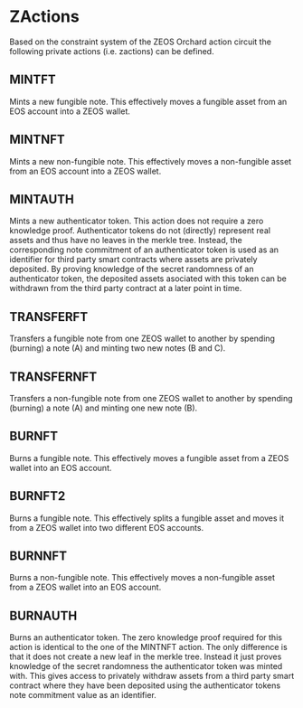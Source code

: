 # ZActions
Based on the constraint system of the ZEOS Orchard action circuit the following private actions (i.e. zactions) can be defined.

## MINTFT
Mints a new fungible note. This effectively moves a fungible asset from an EOS account into a ZEOS wallet.

## MINTNFT
Mints a new non-fungible note. This effectively moves a non-fungible asset from an EOS account into a ZEOS wallet.

## MINTAUTH
Mints a new authenticator token. This action does not require a zero knowledge proof. Authenticator tokens do not (directly) represent real assets and thus have no leaves in the merkle tree. Instead, the corresponding note commitment of an authenticator token is used as an identifier for third party smart contracts where assets are privately deposited. By proving knowledge of the secret randomness of an authenticator token, the deposited assets asociated with this token can be withdrawn from the third party contract at a later point in time.

## TRANSFERFT
Transfers a fungible note from one ZEOS wallet to another by spending (burning) a note (A) and minting two new notes (B and C).

## TRANSFERNFT
Transfers a non-fungible note from one ZEOS wallet to another by spending (burning) a note (A) and minting one new note (B).

## BURNFT
Burns a fungible note. This effectively moves a fungible asset from a ZEOS wallet into an EOS account.

## BURNFT2
Burns a fungible note. This effectively splits a fungible asset and moves it from a ZEOS wallet into two different EOS accounts.

## BURNNFT
Burns a non-fungible note. This effectively moves a non-fungible asset from a ZEOS wallet into an EOS account.

## BURNAUTH
Burns an authenticator token. The zero knowledge proof required for this action is identical to the one of the MINTNFT action. The only difference is that it does not create a new leaf in the merkle tree. Instead it just proves knowledge of the secret randomness the authenticator token was minted with. This gives access to privately withdraw assets from a third party smart contract where they have been deposited using the authenticator tokens note commitment value as an identifier.

